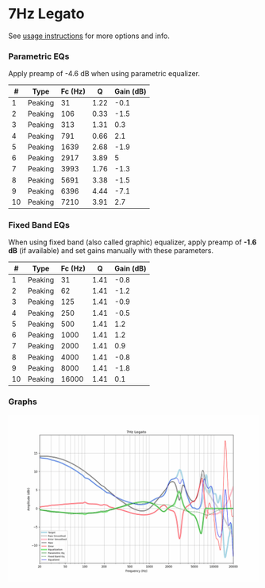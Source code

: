 # 7Hz Legato
See [usage instructions](https://github.com/jaakkopasanen/AutoEq#usage) for more options and info.

### Parametric EQs
Apply preamp of -4.6 dB when using parametric equalizer.

|   # | Type    |   Fc (Hz) |    Q |   Gain (dB) |
|-----|---------|-----------|------|-------------|
|   1 | Peaking |        31 | 1.22 |        -0.1 |
|   2 | Peaking |       106 | 0.33 |        -1.5 |
|   3 | Peaking |       313 | 1.31 |         0.3 |
|   4 | Peaking |       791 | 0.66 |         2.1 |
|   5 | Peaking |      1639 | 2.68 |        -1.9 |
|   6 | Peaking |      2917 | 3.89 |         5   |
|   7 | Peaking |      3993 | 1.76 |        -1.3 |
|   8 | Peaking |      5691 | 3.38 |        -1.5 |
|   9 | Peaking |      6396 | 4.44 |        -7.1 |
|  10 | Peaking |      7210 | 3.91 |         2.7 |

### Fixed Band EQs
When using fixed band (also called graphic) equalizer, apply preamp of **-1.6 dB** (if available) and set gains manually with these parameters.

|   # | Type    |   Fc (Hz) |    Q |   Gain (dB) |
|-----|---------|-----------|------|-------------|
|   1 | Peaking |        31 | 1.41 |        -0.8 |
|   2 | Peaking |        62 | 1.41 |        -1.2 |
|   3 | Peaking |       125 | 1.41 |        -0.9 |
|   4 | Peaking |       250 | 1.41 |        -0.5 |
|   5 | Peaking |       500 | 1.41 |         1.2 |
|   6 | Peaking |      1000 | 1.41 |         1.2 |
|   7 | Peaking |      2000 | 1.41 |         0.9 |
|   8 | Peaking |      4000 | 1.41 |        -0.8 |
|   9 | Peaking |      8000 | 1.41 |        -1.8 |
|  10 | Peaking |     16000 | 1.41 |         0.1 |

### Graphs
![](./7Hz%20Legato.png)
